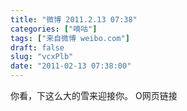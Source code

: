 ```yaml
---
title: "微博 2011.2.13 07:38"
categories: ["嘀咕"]
tags: ["来自微博 weibo.com"]
draft: false
slug: "vcxPlb"
date: "2011-02-13 07:38:00"
---
```


<p>你看，下这么大的雪来迎接你。 O网页链接 ​​​​</p>
